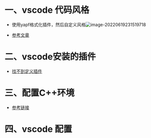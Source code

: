 # 一、vscode 代码风格

- 使用yapf格式化插件，然后自定义风格![image-20220619231519718](https://yrecord.oss-cn-hangzhou.aliyuncs.com/picture/202206192315789.png)

- [参考文章](<img src="https://gitee.com/yao-cunhao/ssh_picture/raw/master/pict/202204261735909.png"/>)



# 二、vscode安装的插件

- [找不到定义插件](https://github.com/microsoft/vscode/issues/96754)



# 三、配置C++环境

- [参考链接](https://blog.csdn.net/reachzh1/article/details/120413575?ops_request_misc=&request_id=&biz_id=102&utm_term=mac%20vscode%E9%85%8D%E7%BD%AEc++%E7%8E%AF%E5%A2%83&utm_medium=distribute.pc_search_result.none-task-blog-2~all~sobaiduweb~default-1-120413575.142^v41^pc_rank_34_1,185^v2^control&spm=1018.2226.3001.4187)



# 四、vscode 配置

